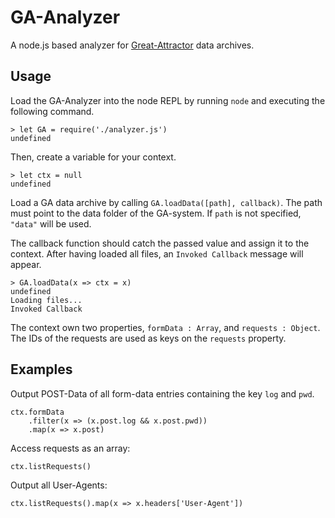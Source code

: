 # GA-Analyzer

A node.js based analyzer for [Great-Attractor](https://github.com/SoftwareAgenten/Great-Attractor) data archives.

## Usage

Load the GA-Analyzer into the node REPL by running `node` and executing the following command.

```node
> let GA = require('./analyzer.js')
undefined
```

Then, create a variable for your context.

```node
> let ctx = null
undefined
```

Load a GA data archive by calling `GA.loadData([path], callback)`. The path must point to the data folder of the GA-system. If `path` is not specified, `"data"` will be used.

The callback function should catch the passed value and assign it to the context. After having loaded all files, an `Invoked Callback` message will appear.

```node
> GA.loadData(x => ctx = x)
undefined
Loading files...
Invoked Callback
```

The context own two properties, `formData : Array`, and `requests : Object`. The IDs of the requests are used as keys on the `requests` property.

## Examples

Output POST-Data of all form-data entries containing the key `log` and `pwd`.

```node
ctx.formData
    .filter(x => (x.post.log && x.post.pwd))
    .map(x => x.post)
```

Access requests as an array:

```node
ctx.listRequests()
```

Output all User-Agents:

```node
ctx.listRequests().map(x => x.headers['User-Agent'])
```
